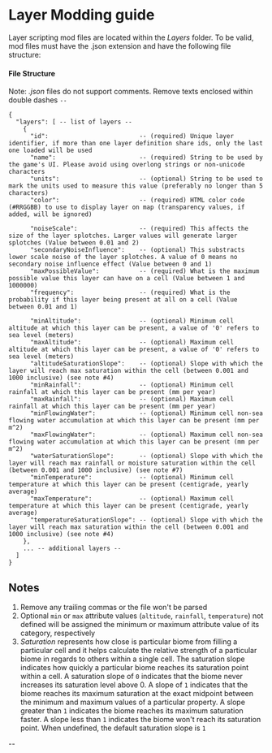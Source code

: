 # Layer Modding guide

Layer scripting mod files are located within the *Layers* folder. To be valid, mod files must have the .json extension and have the following file structure:

#### File Structure
Note: *.json* files do not support comments. Remove texts enclosed within double dashes `--`

```
{
  "layers": [ -- list of layers --
    {
      "id":                         -- (required) Unique layer identifier, if more than one layer definition share ids, only the last one loaded will be used
      "name":                       -- (required) String to be used by the game's UI. Please avoid using overlong strings or non-unicode characters
      "units":                      -- (optional) String to be used to mark the units used to measure this value (preferably no longer than 5 characters)
      "color":                      -- (required) HTML color code (#RRGGBB) to use to display layer on map (transparency values, if added, will be ignored)

      "noiseScale":                 -- (required) This affects the size of the layer splotches. Larger values will generate larger splotches (Value between 0.01 and 2)
      "secondaryNoiseInfluence":    -- (optional) This substracts lower scale noise of the layer splotches. A value of 0 means no secondary noise influence effect (Value between 0 and 1)
      "maxPossibleValue":           -- (required) What is the maximum possible value this layer can have on a cell (Value between 1 and 1000000)
      "frequency":                  -- (required) What is the probability if this layer being present at all on a cell (Value between 0.01 and 1)

      "minAltitude":                -- (optional) Minimum cell altitude at which this layer can be present, a value of '0' refers to sea level (meters)
      "maxAltitude":                -- (optional) Maximum cell altitude at which this layer can be present, a value of '0' refers to sea level (meters)
      "altitudeSaturationSlope":    -- (optional) Slope with which the layer will reach max saturation within the cell (between 0.001 and 1000 inclusive) (see note #4)
      "minRainfall":                -- (optional) Minimum cell rainfall at which this layer can be present (mm per year)
      "maxRainfall":                -- (optional) Maximum cell rainfall at which this layer can be present (mm per year)
      "minFlowingWater":            -- (optional) Minimum cell non-sea flowing water accumulation at which this layer can be present (mm per m^2)
      "maxFlowingWater":            -- (optional) Maximum cell non-sea flowing water accumulation at which this layer can be present (mm per m^2)
      "waterSaturationSlope":       -- (optional) Slope with which the layer will reach max rainfall or moisture saturation within the cell (between 0.001 and 1000 inclusive) (see note #7)
      "minTemperature":             -- (optional) Minimum cell temperature at which this layer can be present (centigrade, yearly average)
      "maxTemperature":             -- (optional) Maximum cell temperature at which this layer can be present (centigrade, yearly average)
      "temperatureSaturationSlope": -- (optional) Slope with which the layer will reach max saturation within the cell (between 0.001 and 1000 inclusive) (see note #4)
    },
    ... -- additional layers --
  ]
}
```

## Notes
1. Remove any trailing commas or the file won't be parsed
2. Optional `min` or `max` attribute values (`altitude`, `rainfall`, `temperature`) not defined will be assigned the minimum or maximum attribute value of its category, respectively
3. *Saturation* represents how close is particular biome from filling a particular cell and it helps calculate the relative strength of a particular biome in regards to others within a single cell. The saturation slope indicates how quickly a particular biome reaches its saturation point within a cell. A saturation slope of `0` indicates that the biome never increases its saturation level above 0. A  slope of `1` indicates that the biome reaches its maximum saturation at the exact midpoint between the minimum and maximum values of a particular property. A slope greater than `1` indicates the biome reaches its maximum saturation faster. A slope less than `1` indicates the biome won't reach its saturation point. When undefined, the default saturation slope is `1`


--
